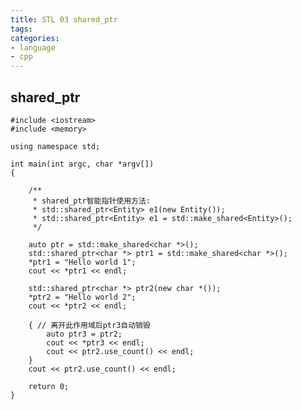 ```yaml
---
title: STL 03 shared_ptr
tags:
categories:
- language
- cpp
---
```


## shared_ptr

	#include <iostream>
	#include <memory>
	
	using namespace std;
	
	int main(int argc, char *argv[])
	{
	
	    /**
	     * shared_ptr智能指针使用方法:
	     * std::shared_ptr<Entity> e1(new Entity());
	     * std::shared_ptr<Entity> e1 = std::make_shared<Entity>();
	     */
	
	    auto ptr = std::make_shared<char *>();
	    std::shared_ptr<char *> ptr1 = std::make_shared<char *>();
	    *ptr1 = "Hello world 1";
	    cout << *ptr1 << endl;
	
	    std::shared_ptr<char *> ptr2(new char *());
	    *ptr2 = "Hello world 2";
	    cout << *ptr2 << endl;
	
	    { // 离开此作用域后ptr3自动销毁
	        auto ptr3 = ptr2;
	        cout << *ptr3 << endl;
	        cout << ptr2.use_count() << endl;
	    }
	    cout << ptr2.use_count() << endl;
	
	    return 0;
	}

